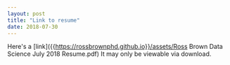 ```yaml
---
layout: post
title: "Link to resume"
date: 2018-07-30
---
```


Here's a 
[link]({{https://rossbrownphd.github.io}}/assets/Ross Brown Data Science July 2018 Resume.pdf)
It may only be viewable via download.




